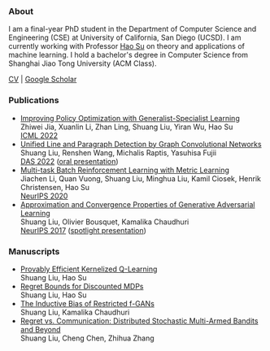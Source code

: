 ### About

I am a final-year PhD student in the Department of Computer Science and Engineering (CSE) at University of California, San Diego (UCSD). I am currently working with Professor [Hao Su](http://cseweb.ucsd.edu/~haosu/) on theory and applications of machine learning. I hold a bachelor's degree in Computer Science from Shanghai Jiao Tong University (ACM Class).

[CV](https://shuang-liu.github.io/CV.pdf) &#124; [Google Scholar](https://scholar.google.com/citations?user=01je3ewAAAAJ)

### Publications
* [Improving Policy Optimization with Generalist-Specialist Learning]()  
Zhiwei Jia, Xuanlin Li, Zhan Ling, Shuang Liu, Yiran Wu, Hao Su  
[ICML 2022]()
* [Unified Line and Paragraph Detection by Graph Convolutional Networks](https://arxiv.org/abs/2203.09638)    
Shuang Liu, Renshen Wang, Michalis Raptis, Yasuhisa Fujii  
[DAS 2022]() ([oral presentation]())
* [Multi-task Batch Reinforcement Learning with Metric Learning](https://arxiv.org/abs/1909.11373)  
Jiachen Li, Quan Vuong, Shuang Liu, Minghua Liu, Kamil Ciosek, Henrik Christensen, Hao Su  
[NeurIPS 2020](https://proceedings.neurips.cc/paper/2020/hash/4496bf24afe7fab6f046bf4923da8de6-Abstract.html)
* [Approximation and Convergence Properties of
Generative Adversarial Learning](https://arxiv.org/abs/1705.08991)    
Shuang Liu, Olivier Bousquet, Kamalika Chaudhuri   
[NeurIPS 2017](https://papers.nips.cc/paper/7138-approximation-and-convergence-properties-of-generative-adversarial-learning) ([spotlight presentation](https://nips.cc/Conferences/2017/Schedule?showEvent=10072))

### Manuscripts
* [Provably Efficient Kernelized Q-Learning](https://arxiv.org/abs/2204.10349)  
Shuang Liu, Hao Su
* [Regret Bounds for Discounted MDPs](https://arxiv.org/abs/2002.05138)  
Shuang Liu, Hao Su
* [The Inductive Bias of Restricted f-GANs](https://arxiv.org/abs/1809.04542)  
Shuang Liu, Kamalika Chaudhuri
* [Regret vs. Communication: Distributed Stochastic Multi-Armed Bandits and Beyond](https://arxiv.org/abs/1504.03509)    
Shuang Liu, Cheng Chen, Zhihua Zhang



